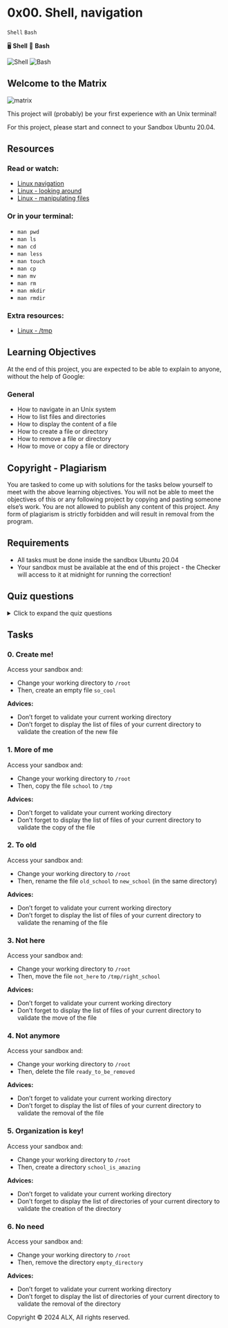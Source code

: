 # 0x00. Shell, navigation

`Shell` `Bash`

🖥️ **Shell** 🐚 **Bash**

![Shell](https://img.shields.io/badge/Topic-Shell-blue)
![Bash](https://img.shields.io/badge/Topic-Bash-blue)

## Welcome to the Matrix

![matrix](https://github.com/user-attachments/assets/e148d3e2-a2fb-4e04-8b8d-dcbc82455717)

This project will (probably) be your first experience with an Unix terminal!

For this project, please start and connect to your Sandbox Ubuntu 20.04.

## Resources

### Read or watch:

- [Linux navigation](http://linuxcommand.org/lc3_lts0020.php)
- [Linux - looking around](http://linuxcommand.org/lc3_lts0030.php)
- [Linux - manipulating files](http://linuxcommand.org/lc3_lts0050.php)

### Or in your terminal:

- `man pwd`
- `man ls`
- `man cd`
- `man less`
- `man touch`
- `man cp`
- `man mv`
- `man rm`
- `man mkdir`
- `man rmdir`

### Extra resources:

- [Linux - /tmp](https://tldp.org/LDP/Linux-Filesystem-Hierarchy/html/tmp.html)

## Learning Objectives

At the end of this project, you are expected to be able to explain to anyone, without the help of Google:

### General

- How to navigate in an Unix system
- How to list files and directories
- How to display the content of a file
- How to create a file or directory
- How to remove a file or directory
- How to move or copy a file or directory

## Copyright - Plagiarism

You are tasked to come up with solutions for the tasks below yourself to meet with the above learning objectives.
You will not be able to meet the objectives of this or any following project by copying and pasting someone else’s work.
You are not allowed to publish any content of this project.
Any form of plagiarism is strictly forbidden and will result in removal from the program.

## Requirements

- All tasks must be done inside the sandbox Ubuntu 20.04
- Your sandbox must be available at the end of this project - the Checker will access to it at midnight for running the correction!

## Quiz questions

<details>
  <summary>Click to expand the quiz questions</summary>

### Question #0

Which command should you use to list all files of your current directory?

- [x] `ls`
- [ ] `cd`
- [ ] `less`
- [ ] `touch`
- [ ] `pwd`

### Question #1

Which command should you use to create an empty file?

- [x] `touch`
- [ ] `cd`
- [ ] `less`
- [ ] `ls`
- [ ] `pwd`

### Question #2

Which command should you use to create a directory?

- [ ] `rm`
- [ ] `mv`
- [ ] `cp`
- [x] `mkdir`
- [ ] `rmdir`

### Question #3

Which command should you use to display the content of a file?

- [x] `less`
- [ ] `cd`
- [ ] `ls`
- [ ] `touch`
- [ ] `pwd`

### Question #4

Which command should you use to change directory?

- [ ] `ls`
- [ ] `pwd`
- [ ] `less`
- [x] `cd`
- [ ] `touch`

### Question #5

Which command should you use to copy a file (or directory if additional argument)?

- [ ] `rm`
- [x] `cp`
- [ ] `mv`
- [ ] `rmdir`
- [ ] `mkdir`

### Question #6

Which command should you use to delete a directory?

- [ ] `mv`
- [ ] `rm`
- [ ] `mkdir`
- [x] `rmdir`
- [ ] `cp`

### Question #7

Which command should you use to rename or move a file (or directory)?

- [x] `mv`
- [ ] `rm`
- [ ] `mkdir`
- [ ] `rmdir`
- [ ] `cp`

### Question #8

Which command should you use to display the current path of your current directory?

- [ ] `cd`
- [ ] `ls`
- [ ] `touch`
- [ ] `less`
- [x] `pwd`

### Question #9

Which command should you use to delete a file (or directory if additional argument)?

- [ ] `mv`
- [x] `rm`
- [ ] `mkdir`
- [ ] `cp`
- [ ] `rmdir`

</details>

## Tasks

### 0. Create me!

Access your sandbox and:
- Change your working directory to `/root`
- Then, create an empty file `so_cool`

**Advices:**

- Don’t forget to validate your current working directory
- Don’t forget to display the list of files of your current directory to validate the creation of the new file

### 1. More of me

Access your sandbox and:
- Change your working directory to `/root`
- Then, copy the file `school` to `/tmp`

**Advices:**

- Don’t forget to validate your current working directory
- Don’t forget to display the list of files of your current directory to validate the copy of the file

### 2. To old

Access your sandbox and:
- Change your working directory to `/root`
- Then, rename the file `old_school` to `new_school` (in the same directory)

**Advices:**

- Don’t forget to validate your current working directory
- Don’t forget to display the list of files of your current directory to validate the renaming of the file

### 3. Not here

Access your sandbox and:
- Change your working directory to `/root`
- Then, move the file `not_here` to `/tmp/right_school`

**Advices:**

- Don’t forget to validate your current working directory
- Don’t forget to display the list of files of your current directory to validate the move of the file

### 4. Not anymore

Access your sandbox and:
- Change your working directory to `/root`
- Then, delete the file `ready_to_be_removed`

**Advices:**

- Don’t forget to validate your current working directory
- Don’t forget to display the list of files of your current directory to validate the removal of the file

### 5. Organization is key!

Access your sandbox and:
- Change your working directory to `/root`
- Then, create a directory `school_is_amazing`

**Advices:**

- Don’t forget to validate your current working directory
- Don’t forget to display the list of directories of your current directory to validate the creation of the directory

### 6. No need

Access your sandbox and:
- Change your working directory to `/root`
- Then, remove the directory `empty_directory`

**Advices:**

- Don’t forget to validate your current working directory
- Don’t forget to display the list of directories of your current directory to validate the removal of the directory

Copyright © 2024 ALX, All rights reserved.

